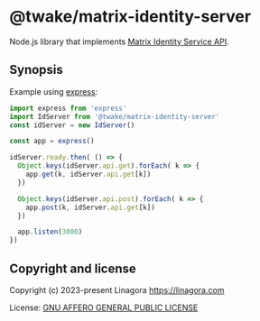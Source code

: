 # @twake/matrix-identity-server

Node.js library that implements
[Matrix Identity Service API](https://spec.matrix.org/v1.6/identity-service-api/).

## Synopsis

Example using [express](https://www.npmjs.com/package/express):

```js
import express from 'express'
import IdServer from '@twake/matrix-identity-server'
const idServer = new IdServer()

const app = express()

idServer.ready.then( () => {
  Object.keys(idServer.api.get).forEach( k => {
    app.get(k, idServer.api.get[k])
  })

  Object.keys(idServer.api.post).forEach( k => {
    app.post(k, idServer.api.get[k])
  })

  app.listen(3000)
})
```

## Copyright and license

Copyright (c) 2023-present Linagora <https://linagora.com>

License: [GNU AFFERO GENERAL PUBLIC LICENSE](https://ci.linagora.com/publicgroup/oss/twake/tom-server/-/blob/master/LICENSE)
